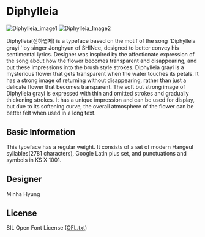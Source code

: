 # Diphylleia

![Diphylleia_image1](Documentation/Diphylleia_Github_Image1.jpg)
![Diphylleia_Image2](Documentation/Diphylleia_Github_Image2.jpg)



Diphylleia(산하엽체) is a typeface based on the motif of the song 'Diphylleia grayi ' by singer Jonghyun of SHINee, designed to better convey his sentimental lyrics.
Designer was inspired by the affectionate expression of the song about how the flower becomes transparent and disappearing, and put these impressions into the brush style strokes.
Diphylleia grayi is a mysterious flower that gets transparent when the water touches its petals.
It has a strong image of returning without disappearing, rather than just a delicate flower that becomes transparent.
The soft but strong image of Diphylleia grayi is expressed with thin and omitted strokes and gradually thickening strokes.
It has a unique impression and can be used for display, but due to its softening curve, the overall atmosphere of the flower can be better felt when used in a long text.


## Basic Information

This typeface has a regular weight. 
It consists of a set of modern Hangeul syllables(2781 characters), Google Latin plus set, and punctuations and symbols in KS X 1001.


## Designer
Minha Hyung

## License
SIL Open Font License ([OFL.txt](OFL.txt))
